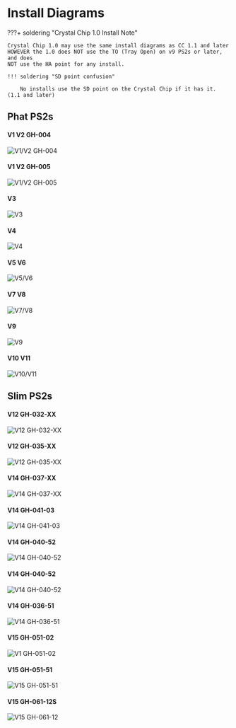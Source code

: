 # Install Diagrams

???+ soldering "Crystal Chip 1.0 Install Note"

    Crystal Chip 1.0 may use the same install diagrams as CC 1.1 and later
    HOWEVER the 1.0 does NOT use the TO (Tray Open) on v9 PS2s or later, and does 
    NOT use the HA point for any install.

    !!! soldering "SD point confusion"
        
        No installs use the SD point on the Crystal Chip if it has it. (1.1 and later)
    

## Phat PS2s

#### V1 V2 GH-004
![V1/V2 GH-004](install-diagrams/cc11_v1.jpg)

#### V1 V2 GH-005
![V1/V2 GH-005](install-diagrams/cc11_v2.jpg)

#### V3
![V3](install-diagrams/cc11_v3.jpg)

#### V4
![V4](install-diagrams/cc11_v4.jpg)

#### V5 V6
![V5/V6](install-diagrams/cc11_v5.jpg)

#### V7 V8
![V7/V8](install-diagrams/cc11_v7.jpg)

#### V9
![V9](install-diagrams/cc11_v9.jpg)

#### V10 V11
![V10/V11](install-diagrams/cc11_v10.jpg)


## Slim PS2s

#### V12 GH-032-XX
![V12 GH-032-XX](install-diagrams/cc11_v12.jpg)

#### V12 GH-035-XX
![V12 GH-035-XX](install-diagrams/cc11_v12b.jpg)

#### V14 GH-037-XX
![V14 GH-037-XX](install-diagrams/cc11_v14.jpg)

#### V14 GH-041-03
![V14 GH-041-03](install-diagrams/cc11_v14a.jpg)

#### V14 GH-040-52
![V14 GH-040-52](install-diagrams/cc11_v14b.jpg)

#### V14 GH-040-52
![V14 GH-040-52](install-diagrams/cc11_v14b2.jpg)

#### V14 GH-036-51
![V14 GH-036-51](install-diagrams/cc11_v14c.jpg)

#### V15 GH-051-02
![V1 GH-051-02](install-diagrams/cc11_v15a.jpg)

#### V15 GH-051-51
![V15 GH-051-51](install-diagrams/cc11_v15b.jpg)

#### V15 GH-061-12S
![V15 GH-061-12](install-diagrams/cc20_16a.jpg)

